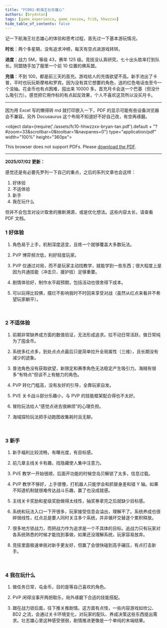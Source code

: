 ```yaml
---
title: "FC001-航海王壮志雄心"
authors: [bry4ntan]
tags: [game_experience, game_review, fc10, hhwzzxx]
hide_table_of_contents: false
---
```

记一下航海王壮志雄心的体验和思考过程，首先过一下基本游玩情况。

<b>时长</b>：两个多星期，没有追求冲榜，每天有空点进游戏转转。

<b>进度</b>：战力 5M，等级 43，赛年 125 级。竞技没认真研究，七十出头胜率打到队长。同盟随手加了服里一个前 10 位置的佛系盟。

<b>充值</b>：不到 100，都是前三天的首充。游戏给人的充值欲望不高。新手池出了卡普，平时也玩玩斯摩格和罗宾。因为没有其它想要的角色，送的红色电话虫至今一个没抽。花金币也有点困难，囤出来 10000 多。首充月卡会送一个巴基（但没什么吸引力）。感觉把它用作标的有点起反效果，个人不喜欢这货所以没买月卡。

<!-- truncate -->

------

因为用 Excel 写的懒得转 md 就打印嵌入一下，PDF 的显示可能有些设备浏览器会不兼容。另外 Docusaurus 这个布局不知道好不好自己改，有空再琢磨。

<object data={require('./assets/fc10-hhwzzxx-bryan-tan.pdf').default + "?#zoom=33&scrollbar=0&toolbar=1&navpanes=0"} type="application/pdf" width="100%" height="360px">
  <p>This browser does not support PDFs. Please <a href={require('./assets/fc10-hhwzzxx-bryan-tan.pdf').default}>download the PDF</a>.</p>
</object>

------

<b>2025/07/02 更新：</b>

感觉还是有必要先罗列一下自己的重点，之后的系列文章也会这样：

1. 好体验 
2. 不适体验 
3. 新手 
4. 我在玩什么

但并不会包含对设计取舍的推断溯源，或是优化想法。这些内容太长，请查看 PDF 文档。
<br/>

### 1 好体验

1. 角色易于上手，机制深度适宜，且练一个就够覆盖大多数玩法。
  
2. PVP 博弈频次低，利好轻度玩家。
  
3. PVP 仅通过对局，而不是玩家主动找教学，就能学到一些东西；很大程度上是因为共通技能（冲击贝、援护技）足够重要。
  
4. 剧情体验好，制作水平超预期，包括活动也很舍得下成本。
  
5. 可以玩得比较佛，摆烂不影响我时不时回来享受对战（虽然从红点来看并不希望玩家躺平）。
<br/>


### 2 不适体验

1. 前期非常缺养成方面的数值验证，无法形成追求。拉不动日常活跃，做日常纯为了囤金币。
  
2. 系统多红点多，到处点点点最后只是简单拉升全局属性（三维），且长期没有减少的迹象。
  
3. 普池角色没有获取欲望，新限定和赛季角色无法稳定产生吸引力。海贼有很多“有特点”但谈不上有魅力的角色。
  
4. PVP 转化门槛高，没有友好的引导，全靠玩家自发。
  
5. PVE 关卡战斗部分乐趣小，与 PVP 的技能框架配合得也不太好。
  
6. 冒险玩法给人“感觉点进去很麻烦”的心理负担。
  
7. 海域探险玩法把手动跑图收集耗时且无聊。
<br/>


### 3 新手

1. 新手福利比较流畅，有曝光度，有目标感。
  
2. 前几章主线关卡有趣，找隐藏使人集中注意力。
  
3. PVE 教学一开始很顺，后面开功能的时候空岛贝解锁了太多，信息过载。
  
4. PVP 教学不够好，上手很懵，打机器人只能学会和抓替身差和错 Y 轴。如果不知道机制就很难传达战斗乐趣，赢了也没成就感。
  
5. 主线关卡奖励和星级奖励做得太线性，抽奖券拿完之后就缺少目标感。
  
6. 系统和玩法入口一下开很多，玩家接受信息会溢出，理解不了。系统养成也很碎很线性，红点总是要人同时关注多个系统，并非循环交替逐个累积释放。
  
7. 很多地方锁战力，而把战力作为追求是一个不具体的目标。追战力只有玩家对各系统熟悉的时候才能找到事做，如果还没理解系统，玩家容易放弃。
  
8. 竞技里面极速单挑对新手更友好，但赢了会很快碰到高手碾压，有点打击新手。
<br/>


### 4 我在玩什么

1. 做任务日常，屯金币，目的是等自己喜欢的角色。
  
2. PVP 闲得没事开两把取乐，局外琢磨下合适的技能搭配。
  
3. 跟在战力锁后面，往下推关推剧情。这方面有点怪，一些内容游戏如坎公、BD2 之流，会通过关卡环境变化，对玩家的配队、养成决策这些东西提出需求。壮志雄心里这种感受很弱，剧情推进更像是一个单纯的末端结果。
<br/>
